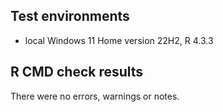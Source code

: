 ## Test environments
* local Windows 11 Home version 22H2, R 4.3.3

## R CMD check results
There were no errors, warnings or notes.


